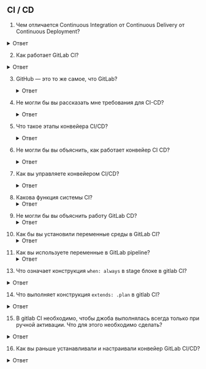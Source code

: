 ## CI / CD

1. Чем отличается Continuous Integration от Continuous Delivery от Continuous Deployment?

<details>
  <summary>Ответ</summary>

Continuous Integration (непрерывная интеграция) - практика интеграции изменений кода из ветки разработки в основную ветку путём инструментов для интеграции.

Continuous Delivery (непрерывная доставка) - практика содержания кода в репозитории в состоянии пригодным для разворачивания на рабочее окружение.

Continuous Deployment (непрерывное разворачивание) - практика доставки каждого изменения в коде продукта на рабочее окружение.

![](imgs/cicdcd.jpg)

Разница между Continuous Delivery и Continuous Deployment очень маленькая. Представим два пайплайна для одного и того же приложения. В каждом есть шаги:

1. Source Control - внесение изменений в систему контроля версий ПО.
2. Build - сборка приложения и прогон unit тестов
3. Staging - деплой на тестовое окружение, прогон интеграционных, нагрузочных и других тестов
4. Production - деплой на окружение с пользователями

Каждый пайплайн запускается автоматически по триггеру из системы контроля версий. В случае Continuous Deployment каждый следующий шаг, будет выполнен автоматически если предыдущий был успешный, включая деплой на Production.

Если же у вас Continuous Delivery, то шаги будут выполняться автоматически только в безопасной среде, а перед деплоем на Production пайплайн остановится и будет ждать ручного подтверждения. Механизм, как это будет реализовано может быть разным. От самого простого, когда ответственный человек должен зайти в пайплайн и нажать кнопку Next, до интерактивного бота с кнопками в корпоративном мессенджере.

</details>

2. Как работает GitLab CI?
  <details>
    <summary>Ответ</summary>
    Непрерывная интеграция (CI) начинается с GitLab инстанса. Вы можете поделиться новым кодом с помощью мерж-реквестов и запустить pipeline автоматизированных процессов. Cборки (билд), тестирования и развертывания будут запущены после фиксации кода в репозитории. Непрерывная доставка (CD) позволяет провести проект от концепции до завершения. Это делается путем запуска ваших функций в продакшн после проверки автоматизированных пайплайнов с помощью CI.
  </details>

3. GitHub — это то же самое, что GitLab?
   <details>
    <summary>Ответ</summary>
   Поскольку и GitHub, и GitLab являются системами контроля версий, выбрать одну из двух может быть сложно. Наиболее существенное различие между ними заключается в том, что GitHub в первую очередь фокусируется на совместной работе и проверке кода, тогда как GitLab фокусируется на DevOps, а также на непрерывной интеграции и непрерывной доставке (CI/CD).
   </details>

4. Не могли бы вы рассказать мне требования для CI-CD?
   <details>
    <summary>Ответ</summary>
     Непрерывная интеграция (CI) требует от разработчиков объединять свои изменения с основной веткой кода несколько раз в день. Каждое слияние кода запускает автоматическую последовательность сборки и тестирования, что позволяет разработчикам быстро обнаруживать проблемы на ранних этапах жизненного цикла разработки программного обеспечения.
    </details>

5. Что такое этапы конвейера CI/CD?
    <details>
    <summary>Ответ</summary>
   Существует четыре этапа конвейера CI/CD:
      
    1. Исходный этап
    2. Этап сборки
    3. Тестовый этап
    4. Этап развертывания
         
    </details>

6. Не могли бы вы объяснить, как работает конвейер CI CD?
   <details>
    <summary>Ответ</summary>
    Конвейер непрерывной интеграции/непрерывной доставки автоматизирует процесс доставки программного обеспечения. Конвейер создает код, запускает тесты и безопасно развертывает новую версию приложения. Автоматизированные конвейеры устраняют ручные ошибки, обеспечивают стандартизированные циклы обратной связи для разработчиков и обеспечивают быструю итерацию продукта.
    </details>

7. Как вы управляете конвейером CI/CD?
   <details>
    <summary>Ответ</summary>
    Основные принципы CI заключаются в том, что вы:

    1. Чек-ин код используется нечасто.
    2. Автоматизация этапов сборки и тестирования.
    3. Всегда проверять код локально, прежде чем возвращать его.
    4. Никогда не объединять неудачные ветки с основной веткой.
    5. Вернуть его статус обратно на успешный, если вы разработчик, вызвавший неудачную сборку или тест.
   
  </details>

8. Какова функция системы CI?
   <details>
    <summary>Ответ</summary>
    Цель CI — создать надежную систему для создания, упаковки и тестирования программного обеспечения. Такая согласованность обеспечивает эффективную среду для частого изменения кода и совместной работы, что приводит к повышению качества программного обеспечения.
  </details>

9. Не могли бы вы объяснить работу GitLab CD?
    <details>
    <summary>Ответ</summary>
    GitLab CI/CD легко интегрируется в существующий рабочий процесс разработки. Вы можете настроить проект, обсудив реализацию функции в проблеме и локально работая над предлагаемым изменением, а затем отправив коммиты в ветку функции в удаленном репозитории, размещенном в GitLab. Когда вы отправляете свои коммиты в ветку функций, запускается конвейер CI/CD для проекта.
  </details>

10. Как бы вы установили переменные среды в GitLab CI?
    <details>
    <summary>Ответ</summary>
    При использовании переменных нет необходимости жестко кодировать значения. В GitLab переменные CI/CD можно определить, перейдя в «Настройки» CI/CD » Переменные или просто определив их в файле .gitlab-ci.yml.
  </details>

11. Как вы используете переменные в GitLab pipeline?
     <details>
    <summary>Ответ</summary>
    Переменные GitLab можно использовать для предварительного определения значений. Перейдите на страницу своего проекта, вкладку «Настройки» -> CI/CD, найдите «Переменные» и нажмите кнопку «Развернуть». Здесь вы можете определить имена и значения переменных, которые будут автоматически передаваться в конвейеры GitLab и доступны там как переменные среды.
  </details>

13. Что означает конструкция `when: always` в stage блоке в gitlab CI?

<details>
  <summary>Ответ</summary>

Данная конструкция означает, что stage будет запущен вне зависимости от успешности предыдущего шага.

</details>

14. Что выполняет конструкция `extends: .plan` в gitlab CI?

<details>
  <summary>Ответ</summary>

`extends` используется для повторного использования секции пайплайна (аналог фунции). `.plan` указывает на имя повторяемой секции в пайплайне. Первым в шаге выполняется скрипт из `extends`.

</details>

15. В gitlab CI необходимо, чтобы джоба выполнялась всегда только при ручной активации. Что для этого необходимо сделать?

<details>
  <summary>Ответ</summary>

Необходимо добавить `when: manual` в описание заданной джобы. По-умолчанию при использовании `when: manual` параметр `allow_failure` установлен в `true`, поэтому данная джоба будет запускаться автоматически. Чтобы такого не было необходимо также установить параметр `allow_failure: false`.

</details>



16. Как вы раньше устанавливали и настраивали конвейер GitLab CI/CD?
   <details>
     <summary>Ответ</summary>
     Установка и настройка конвейера GitLab CI/CD обычно включает в себя следующие шаги:
     
     1. Установите и настройте GitLab. Установите и настройте GitLab на сервере или в облаке, а также создайте новый проект для размещения базы кода.
     2. Создайте файл .gitlab-ci.yml в корне базы кода. Этот файл будет использоваться для определения этапов и pipeline jobs.
     3. Определите этапы конвейера. Определите этапы pipeline, такие как сборка, тестирование и развертывание.
     4. Определите задания конвейера. Определите задания конвейера, такие как компиляция кода, запуск тестов и развертывание в различных средах.
     5. Добавьте переменные среды: добавьте в конвейер переменные среды, такие как ключи API, чтобы их можно было использовать в pipeline jobs.
     6. Настроить runners, то есть агентов, которые будут запускать pipeline jobs.
     7. Тестирование pipeleine. Протестируйте pipeline, внося изменения в код и наблюдая за этапами pipeline и выполняемыми jobs.
     8. Мониторинг и оптимизация: отслеживайте pipeline и оптимизируйте его производительность путем анализа логов и метрик pipeline.
     9. Защитите pipeline, используя встроенные функции безопасности GitLab и следуя рекомендациям по обеспечению безопасности.
     10. Интеграция с другими инструментами и платформами, такими как Slack, электронная почта или внешние системы для уведомлений, развертываний или другой интеграции.
     
   </details>
